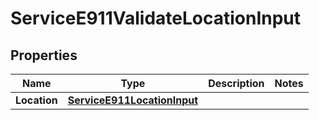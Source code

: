 

# ServiceE911ValidateLocationInput


## Properties

| Name | Type | Description | Notes |
|------------ | ------------- | ------------- | -------------|
|**Location** | [**ServiceE911LocationInput**](ServiceE911LocationInput.md) |  |  |



